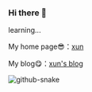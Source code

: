 ### Hi there 👋

learning...

My home page😎：[xun](asuka-xun.cc)

My blog😋：[xun's blog](https://blog.asuka-xun.cc/)

<picture>
  <source media="(prefers-color-scheme: dark)" srcset="github-snake-dark.svg" />
  <source media="(prefers-color-scheme: light)" srcset="github-snake.svg" />
  <img alt="github-snake" src="github-snake.svg" />
</picture>
